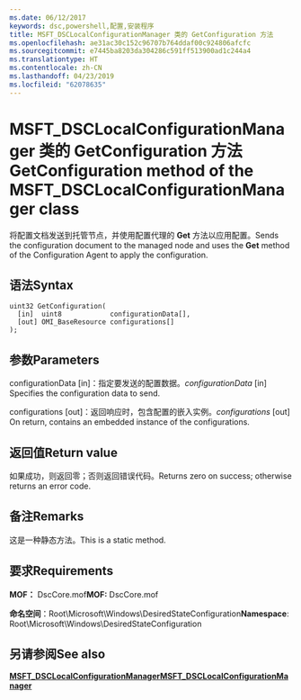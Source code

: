 ```yaml
---
ms.date: 06/12/2017
keywords: dsc,powershell,配置,安装程序
title: MSFT_DSCLocalConfigurationManager 类的 GetConfiguration 方法
ms.openlocfilehash: ae31ac30c152c96707b764ddaf00c924806afcfc
ms.sourcegitcommit: e7445ba8203da304286c591ff513900ad1c244a4
ms.translationtype: HT
ms.contentlocale: zh-CN
ms.lasthandoff: 04/23/2019
ms.locfileid: "62078635"
---
```

# <a name="getconfiguration-method-of-the-msftdsclocalconfigurationmanager-class"></a><span data-ttu-id="29fb3-103">MSFT_DSCLocalConfigurationManager 类的 GetConfiguration 方法</span><span class="sxs-lookup"><span data-stu-id="29fb3-103">GetConfiguration method of the MSFT_DSCLocalConfigurationManager class</span></span>

<span data-ttu-id="29fb3-104">将配置文档发送到托管节点，并使用配置代理的 **Get** 方法以应用配置。</span><span class="sxs-lookup"><span data-stu-id="29fb3-104">Sends the configuration document to the managed node and uses the **Get** method of the Configuration Agent to apply the configuration.</span></span>

## <a name="syntax"></a><span data-ttu-id="29fb3-105">语法</span><span class="sxs-lookup"><span data-stu-id="29fb3-105">Syntax</span></span>

```mof
uint32 GetConfiguration(
  [in]  uint8            configurationData[],
  [out] OMI_BaseResource configurations[]
);
```

## <a name="parameters"></a><span data-ttu-id="29fb3-106">参数</span><span class="sxs-lookup"><span data-stu-id="29fb3-106">Parameters</span></span>

<span data-ttu-id="29fb3-107">configurationData \[in\]：指定要发送的配置数据。</span><span class="sxs-lookup"><span data-stu-id="29fb3-107">*configurationData* \[in\] Specifies the configuration data to send.</span></span>

<span data-ttu-id="29fb3-108">configurations \[out\]：返回响应时，包含配置的嵌入实例。</span><span class="sxs-lookup"><span data-stu-id="29fb3-108">*configurations* \[out\] On return, contains an embedded instance of the configurations.</span></span>

## <a name="return-value"></a><span data-ttu-id="29fb3-109">返回值</span><span class="sxs-lookup"><span data-stu-id="29fb3-109">Return value</span></span>

<span data-ttu-id="29fb3-110">如果成功，则返回零；否则返回错误代码。</span><span class="sxs-lookup"><span data-stu-id="29fb3-110">Returns zero on success; otherwise returns an error code.</span></span>

## <a name="remarks"></a><span data-ttu-id="29fb3-111">备注</span><span class="sxs-lookup"><span data-stu-id="29fb3-111">Remarks</span></span>

<span data-ttu-id="29fb3-112">这是一种静态方法。</span><span class="sxs-lookup"><span data-stu-id="29fb3-112">This is a static method.</span></span>

## <a name="requirements"></a><span data-ttu-id="29fb3-113">要求</span><span class="sxs-lookup"><span data-stu-id="29fb3-113">Requirements</span></span>

<span data-ttu-id="29fb3-114">**MOF：** DscCore.mof</span><span class="sxs-lookup"><span data-stu-id="29fb3-114">**MOF:** DscCore.mof</span></span>

<span data-ttu-id="29fb3-115">**命名空间**：Root\Microsoft\Windows\DesiredStateConfiguration</span><span class="sxs-lookup"><span data-stu-id="29fb3-115">**Namespace**: Root\Microsoft\Windows\DesiredStateConfiguration</span></span>

## <a name="see-also"></a><span data-ttu-id="29fb3-116">另请参阅</span><span class="sxs-lookup"><span data-stu-id="29fb3-116">See also</span></span>

[<span data-ttu-id="29fb3-117">**MSFT_DSCLocalConfigurationManager**</span><span class="sxs-lookup"><span data-stu-id="29fb3-117">**MSFT_DSCLocalConfigurationManager**</span></span>](msft-dsclocalconfigurationmanager.md)